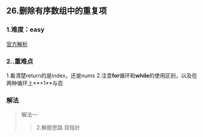 ## 26.删除有序数组中的重复项

### 1.难度：easy

[官方解析](<https://leetcode-cn.com/problems/remove-duplicates-from-sorted-array/>)

### 2..重难点

1.看清楚return的是index，还是nums
2.注意**for**循环和**while**的使用区别，以及在两种循环上**+1**与否

### 解法

>解法一
>>2.解题思路
双指针
